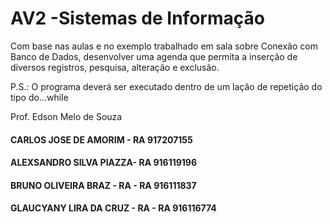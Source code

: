 # AV2 -Sistemas de Informação

Com base nas aulas e no
exemplo trabalhado em sala
sobre Conexão com Banco de
Dados, desenvolver uma agenda
que permita a inserção de
diversos registros, pesquisa,
alteração e exclusão.

P.S.: O programa deverá ser
executado dentro de um lação
de repetição do tipo
do...while

Prof. Edson Melo de Souza


#### CARLOS JOSE DE AMORIM - RA 917207155
#### ALEXSANDRO SILVA PIAZZA- RA 916119196
#### BRUNO OLIVEIRA BRAZ - RA - RA 916111837
#### GLAUCYANY LIRA DA CRUZ - RA - RA 916116774

